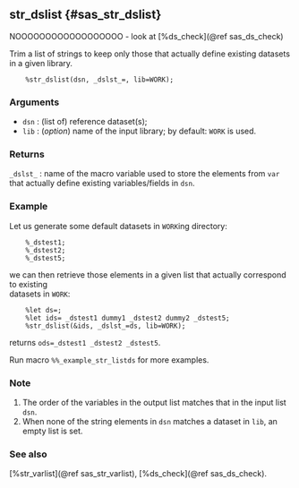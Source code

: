 ## str_dslist {#sas_str_dslist}

NOOOOOOOOOOOOOOOOOO - look at [%ds_check](@ref sas_ds_check)

Trim a list of strings to keep only those that actually define existing datasets in a given
library.

~~~sas
	%str_dslist(dsn, _dslst_=, lib=WORK);
~~~

### Arguments
* `dsn` : (list of) reference dataset(s);
* `lib` : (_option_) name of the input library; by default: `WORK` is used.

### Returns
`_dslst_` : name of the macro variable used to store the elements from `var` that actually
	define existing variables/fields in `dsn`. 

### Example
Let us generate some default datasets in `WORK`ing directory:

~~~sas
	%_dstest1;
	%_dstest2;
	%_dstest5;
~~~
we can then retrieve those elements in a given list that actually correspond to existing  
datasets in `WORK`:

~~~sas
	%let ds=;
	%let ids= _dstest1 dummy1 _dstest2 dummy2 _dstest5;
	%str_dslist(&ids, _dslst_=ds, lib=WORK);
~~~
returns `ods=_dstest1 _dstest2 _dstest5`.

Run macro `%%_example_str_listds` for more examples.

### Note
1. The order of the variables in the output list matches that in the input list `dsn`.
2. When none of the string elements in `dsn` matches a dataset in `lib`, an empty list is set. 

### See also
[%str_varlist](@ref sas_str_varlist), [%ds_check](@ref sas_ds_check).
